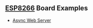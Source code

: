 ## [ESP8266](https://en.wikipedia.org/wiki/ESP8266) Board Examples

* [Async Web Server](https://github.com/robsonoduarte/learn-arduino/tree/readme-to-asysnc-web-server/esp8266/async-web-server)
